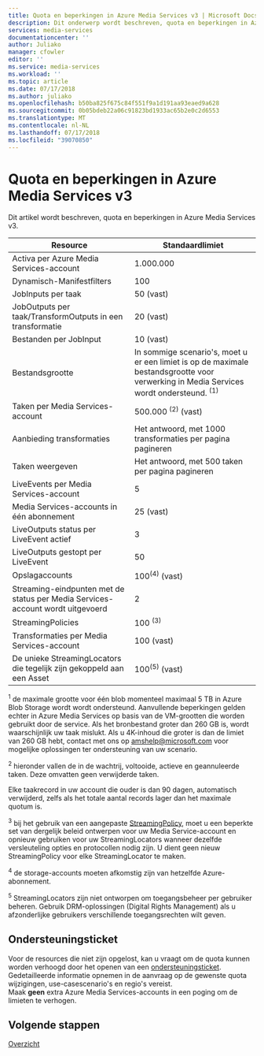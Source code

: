 ```yaml
---
title: Quota en beperkingen in Azure Media Services v3 | Microsoft Docs
description: Dit onderwerp wordt beschreven, quota en beperkingen in Azure Media Services v3
services: media-services
documentationcenter: ''
author: Juliako
manager: cfowler
editor: ''
ms.service: media-services
ms.workload: ''
ms.topic: article
ms.date: 07/17/2018
ms.author: juliako
ms.openlocfilehash: b50ba825f675c84f551f9a1d191aa93eaed9a628
ms.sourcegitcommit: 0b05bdeb22a06c91823bd1933ac65b2e0c2d6553
ms.translationtype: MT
ms.contentlocale: nl-NL
ms.lasthandoff: 07/17/2018
ms.locfileid: "39070850"
---
```

# <a name="quotas-and-limitations-in-azure-media-services-v3"></a>Quota en beperkingen in Azure Media Services v3

Dit artikel wordt beschreven, quota en beperkingen in Azure Media Services v3.

| Resource | Standaardlimiet | 
| --- | --- | 
| Activa per Azure Media Services-account | 1.000.000|
| Dynamisch-Manifestfilters|100|
| JobInputs per taak | 50 (vast)|
| JobOutputs per taak/TransformOutputs in een transformatie | 20 (vast) |
| Bestanden per JobInput|10 (vast)|
| Bestandsgrootte| In sommige scenario's, moet u er een limiet is op de maximale bestandsgrootte voor verwerking in Media Services wordt ondersteund. <sup>(1)</sup> |
| Taken per Media Services-account | 500.000 <sup>(2)</sup> (vast)|
| Aanbieding transformaties|Het antwoord, met 1000 transformaties per pagina pagineren|
| Taken weergeven|Het antwoord, met 500 taken per pagina pagineren|
| LiveEvents per Media Services-account |5|
| Media Services-accounts in één abonnement | 25 (vast) |
| LiveOutputs status per LiveEvent actief |3|
| LiveOutputs gestopt per LiveEvent |50|
| Opslagaccounts | 100<sup>(4)</sup> (vast) |
| Streaming-eindpunten met de status per Media Services-account wordt uitgevoerd|2|
| StreamingPolicies | 100 <sup>(3)</sup> |
| Transformaties per Media Services-account | 100 (vast)|
| De unieke StreamingLocators die tegelijk zijn gekoppeld aan een Asset | 100<sup>(5)</sup> (vast) |

<sup>1</sup> de maximale grootte voor één blob momenteel maximaal 5 TB in Azure Blob Storage wordt wordt ondersteund. Aanvullende beperkingen gelden echter in Azure Media Services op basis van de VM-grootten die worden gebruikt door de service. Als het bronbestand groter dan 260 GB is, wordt waarschijnlijk uw taak mislukt. Als u 4K-inhoud die groter is dan de limiet van 260 GB hebt, contact met ons op amshelp@microsoft.com voor mogelijke oplossingen ter ondersteuning van uw scenario.

<sup>2</sup> hieronder vallen de in de wachtrij, voltooide, actieve en geannuleerde taken. Deze omvatten geen verwijderde taken. 

Elke taakrecord in uw account die ouder is dan 90 dagen, automatisch verwijderd, zelfs als het totale aantal records lager dan het maximale quotum is. 

<sup>3</sup> bij het gebruik van een aangepaste [StreamingPolicy](https://docs.microsoft.com/rest/api/media/streamingpolicies), moet u een beperkte set van dergelijk beleid ontwerpen voor uw Media Service-account en opnieuw gebruiken voor uw StreamingLocators wanneer dezelfde versleuteling opties en protocollen nodig zijn. U dient geen nieuw StreamingPolicy voor elke StreamingLocator te maken.

<sup>4</sup> de storage-accounts moeten afkomstig zijn van hetzelfde Azure-abonnement.

<sup>5</sup> StreamingLocators zijn niet ontworpen om toegangsbeheer per gebruiker beheren. Gebruik DRM-oplossingen (Digital Rights Management) als u afzonderlijke gebruikers verschillende toegangsrechten wilt geven.

## <a name="support-ticket"></a>Ondersteuningsticket

Voor de resources die niet zijn opgelost, kan u vraagt om de quota kunnen worden verhoogd door het openen van een [ondersteuningsticket](https://portal.azure.com/#blade/Microsoft_Azure_Support/HelpAndSupportBlade/newsupportrequest). Gedetailleerde informatie opnemen in de aanvraag op de gewenste quota wijzigingen, use-casescenario's en regio's vereist. <br/>Maak **geen** extra Azure Media Services-accounts in een poging om de limieten te verhogen.

## <a name="next-steps"></a>Volgende stappen

[Overzicht](media-services-overview.md)
